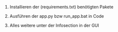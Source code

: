 1)
	Installieren der (requirements.txt) benötigten Pakete

2)
	Ausführen der app.py bzw run_app.bat in Code

3)
	Alles weitere unter der Infosection in der GUI